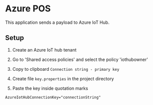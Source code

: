 # Azure POS

This application sends a payload to Azure IoT Hub.

## Setup

1. Create an Azure IoT hub tenant

3. Go to 'Shared access policies' and select the policy 'iothubowner'

2. Copy to clipboard `Connection string - primary key`

3. Create file `key.properties` in the project directory

4. Paste the key inside quotation marks
```
AzureIotHubConnectionKey="connectionString"
```